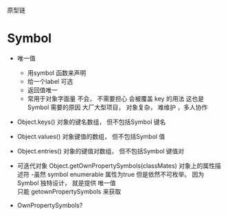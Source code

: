 原型链

# Symbol

- 唯一值
  - 用symbol 函数来声明
  - 给一个label 可选
  - 返回值唯一
  - 常用于对象字面量 不会， 不需要担心 会被覆盖
    key 的用法 这也是Symbol 需要的原因
    大厂大型项目， 对象复杂， 难维护  ，多人协作

- Object.keys() 对象的键名数组， 但不包括Symbol 键名
- Object.values() 对象键值的数组， 但不包括Symbol 值
- Object.entries() 对象的键值对数组， 但不包括Symbol 键值对

- 可迭代对象 
 Object.getOwnPropertySymbols(classMates)  对象上的属性描述符
  -虽然 symbol enumerable 属性为true 但是依然不可枚举。
  因为Symbol 独特设计， 就是提供 唯一值  
  只能 getownPropertySymbols 来获取

- OwnPropertySymbols?
